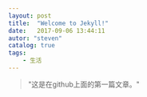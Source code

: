 ```yaml
---
layout: post
title:  "Welcome to Jekyll!"
date:   2017-09-06 13:44:11
autor: "steven"
catalog: true
tags: 
    - 生活
---
```


> "这是在github上面的第一篇文章。"